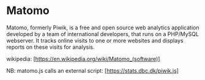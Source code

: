 # Matomo
Matomo, formerly Piwik, is a free and open source web analytics application developed by a team of international developers, that runs on a PHP/MySQL webserver. It tracks online visits to one or more websites and displays reports on these visits for analysis.

wikipedia: [https://en.wikipedia.org/wiki/Matomo_(software)]

NB: matomo.js calls an external script: [https://stats.dbc.dk/piwik.js]

